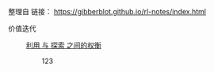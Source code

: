 整理自 链接： https://gibberblot.github.io/rl-notes/index.html


价值迭代

$\qquad$ [利用 与 探索 之间的权衡](https://github.com/Gaoshu-root/Code-related-courses/blob/main/RL2024/README.md)

$\qquad \qquad$ 123


